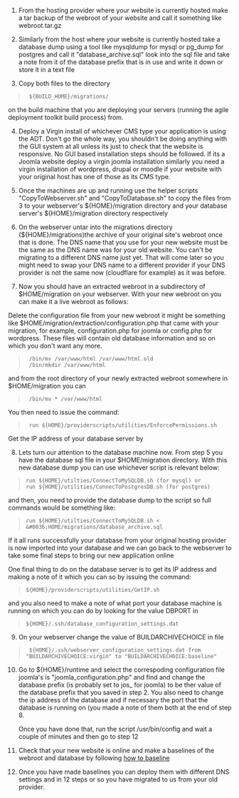 1. From the hosting provider where your website is currently hosted make a tar backup of the webroot of your website and call it something like webroot.tar.gz

2. Similarly from the host where your website is currently hosted take a database dump using a tool like mysqldump for mysql or pg_dump for postgres and call it "database_archive.sql" look into the sql file and take a note from it of the database prefix that is in use and write it down or store it in a text file

3. Copy both files to the directory

>      ${BUILD_HOME}/migrations/

on the build machine that you are deploying your servers (running the agile deployment toolkit build process) from.

4. Deploy a Virgin install of whichever CMS type your application is using the ADT. Don't go the whole way, you shouldn't be doing anything with the GUI system at all unless its just to check that the website is responsive. No GUI based installation steps should be followed. If its a Joomla website deploy a virgin joomla installation similarly you need a virgin installation of wordpress, drupal or moodle if your website with your original host has one of those as its CMS type. 

5. Once the machines are up and running use the helper scripts "CopyToWebserver.sh" and "CopyToDatabase.sh" to copy the files from 3 to your webserver's ${HOME}/migration directory and your database server's ${HOME}/migration directory respectively

6. On the webserver untar into the migrations directory (&#0036;{HOME}/migrations)the archive of your original site's webroot once that is done. The DNS name that you use for your new website must be the same as the DNS name was for your old website. You can't be migrating to a different DNS name just yet. That will come later so you might need to swap your DNS name to a different provider if your DNS provider is not the same now (cloudflare for example) as it was before. 

7. Now you should have an extracted webroot in a subdirectory of &#0036;HOME/migration on your webserver. With your new webroot on you can make it a live webroot as follows:

Delete the configuration file from your new webroot it might be something like  &#0036;HOME/migration/extraction/configuration.php that came with your migration, for example, configuration.php for joomla or config.php for wordpress. These files will contain old database information and so on which you don't want any more. 

>      /bin/mv /var/www/html /var/www/html.old 
>      /bin/mkdir /var/www/html

and from the root directory of your newly extracted webroot somewhere in &#0036;HOME/migration you can 

>      /bin/mv * /var/www/html

You then need to issue the command:  

>      run ${HOME}/providerscripts/utilities/EnforcePermissions.sh

Get the IP address of your database server by 

8. Lets turn our attention to the database machine now. From step 5 you have the database sql file in your &#0036;HOME/migration directory. With this new database dump you can use whichever script is relevant below:

>     run ${HOME}/utilties/ConnectToMySQLDB.sh (for mysql) or
>     run ${HOME}/utilities/ConnecToPostgresDB.sh (for postgres)

   and then, you need to provide the database dump to the script so full commands would be something like:

>     run ${HOME}/utilties/ConnectToMySQLDB.sh < &#0036;HOME/migrations/database_archive.sql

   If it all runs successfully your database from your original hosting provider is now imported into your database and we can go back to the webserver to take some final steps to bring our new application online

   One final thing to do on the database server is to get its IP address and making a note of it which you can so by issuing the command:

>     ${HOME}/providerscripts/utilities/GetIP.sh

   and you also need to make a note of what port your database machine is running on which you can do by looking for the value DBPORT in 
   
>     ${HOME}/.ssh/database_configuration_settings.dat

9. On your webserver change the value of BUILDARCHIVECHOICE in file

>      ${HOME}/.ssh/webserver_configuration_settings.dat from "BUILDARCHIVECHOICE:virgin" to "BUILDARCHIVECHOICE:baseline"

10. Go to &#0036;{HOME}/runtime and select the correspoding configuration file joomla's is "joomla_configuration.php" and find and change the database prefix (is probably set to jos_ for joomla) to be ther value of the database prefix that you saved in step 2. You also need to change the ip address of the database and if necessary the port that the database is running on (you made a note of them both at the end of step 8.

     Once you have done that, run the script /usr/bin/config and wait a couple of minutes and then go to step 12

11. Check that your new website is online and make a baselines of the webroot and database by following [how to baseline](https://github.com/wintersys-projects/adt-build-machine-scripts/blob/master/doco/AgileToolkitDeployment/BaselinesAndBackups.md)
    
12. Once you have made baselines you can deploy them with different DNS settings and in 12 steps or so you have migrated to us from your old provider. 
